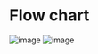 # Flow chart
![image](https://user-images.githubusercontent.com/77101903/164726002-6a624267-5c71-4ddc-9f3c-2f60bfe59831.png)
![image](https://user-images.githubusercontent.com/77101903/164727381-b4afcc05-2ea3-4bba-829e-5d19afed911e.png)

